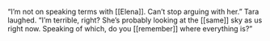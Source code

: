 “I’m not on speaking terms with [[Elena]]. Can’t stop arguing with her.” Tara laughed. “I’m terrible, right? She’s probably looking at the [[same]] sky as us right now. Speaking of which, do you [[remember]] where everything is?” 







